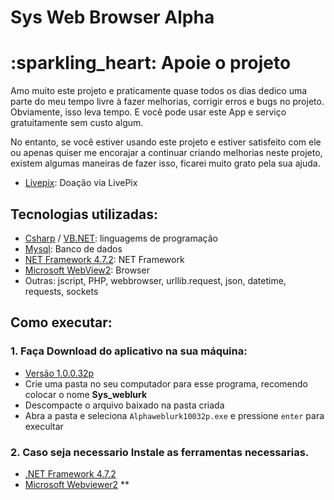 # Sys Web Browser Alpha

# :sparkling\_heart: Apoie o projeto

Amo muito este projeto e praticamente quase todos os dias dedico uma parte do meu tempo livre à fazer melhorias, corrigir erros e bugs no projeto. Obviamente, isso leva tempo. E você pode usar este App e serviço gratuitamente sem custo algum.

No entanto, se você estiver usando este projeto e estiver satisfeito com ele ou apenas quiser me encorajar a continuar criando melhorias neste projeto, existem algumas maneiras de fazer isso, ficarei muito grato pela sua ajuda. 

* [Livepix](https://livepix.gg/maddaniel1): Doação via LivePix
## Tecnologias utilizadas:

* [Csharp](https://learn.microsoft.com/pt-br/dotnet/csharp/tour-of-csharp/) / [VB.NET](https://learn.microsoft.com/pt-br/dotnet/visual-basic/): linguagems de programação
* [Mysql](https://dev.mysql.com/doc/): Banco de dados
* [NET Framework 4.7.2](https://dotnet.microsoft.com/en-us/download/dotnet-framework/thank-you/net472-web-installer): NET Framework
* [Microsoft WebView2](https://developer.microsoft.com/en-us/microsoft-edge/webview2/#download-section): Browser
* Outras: jscript, PHP, webbrowser, urllib.request, json, datetime, requests, sockets

## Como executar:


### **1. Faça Download do aplicativo na sua máquina:**

* [Versão 1.0.0.32p](https://github.com/rafaballerini/AssistentePessoal.git)
* Crie uma pasta no seu computador para esse programa, recomendo colocar o nome **Sys_weblurk**
* Descompacte o arquivo baixado na pasta criada
* Abra a pasta  e seleciona `Alphaweblurk10032p.exe` e pressione `enter` para execultar

### **2. Caso seja necessario Instale as ferramentas necessarias.**

*  [.NET Framework 4.7.2](https://dotnet.microsoft.com/en-us/download/dotnet-framework/thank-you/net472-web-installer) 
*  [Microsoft Webviewer2](https://developer.microsoft.com/en-us/microsoft-edge/webview2/#download-section) **

